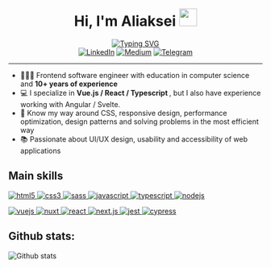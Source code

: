 <div>
  <h1 align="center">Hi, I'm Aliaksei <img src="https://media.giphy.com/media/hvRJCLFzcasrR4ia7z/giphy.gif" width="35"></h1>
  <div align="center">
    <a href="https://git.io/typing-svg"><img src="https://readme-typing-svg.demolab.com?font=Rubik&size=24&pause=1000&color=E02B12&width=435&lines=Staff+Software+Engineer+|+Tech+Lead;Passionate+about+web+development" alt="Typing SVG" /></a>
  </div>
  <div align=center>
      <a href="https://www.linkedin.com/in/aliakseimazheika/"><img src="https://img.shields.io/badge/Linkedin-0077b5?style=flat&logo=linkedin" alt="LinkedIn" /></a>
      <a href="https://medium.com/@aliaks_ei"><img src="https://img.shields.io/badge/Medium-292929?style=flat&logo=medium" alt="Medium" /></a>
      <a href="https://t.me/aliaks_ei"><img src="https://img.shields.io/badge/Telegram-0088cc?style=flat&logo=telegram" alt="Telegram" /></a>
  </div>

  <hr/>

  <div align=left>
    <ul>
        <li> 🧑🏼‍💻 Frontend software engineer with education in computer science and <strong> 10+ years of experience </strong> </li>
        <li> 💻 I specialize in <strong> Vue.js / React / Typescript </strong>, but I also have experience working with Angular / Svelte. 
        <li> 🥇 Know my way around CSS, responsive design, performance optimization, design patterns and solving problems in the most efficient way </li>
        <li> 📚 Passionate about UI/UX design, usability and accessibility of web applications </li>
    </ul>
  </div>

  <div>
    <h2 align="left">Main skills</h2>
    <p align="left">
      <a href="https://www.w3.org/html/" target="_blank"> 
        <img src="https://img.shields.io/badge/html-E34F26.svg?style=for-the-badge&logo=html5&logoColor=white"
          alt="html5"/> 
      </a>
      <a href="https://www.w3schools.com/css/" target="_blank">
        <img src="https://img.shields.io/badge/css-1572B6.svg?style=for-the-badge&logo=css3&logoColor=white"
          alt="css3"/>
      </a>
      <a href="https://sass-lang.com/" target="_blank"> 
        <img src="https://img.shields.io/badge/SASS-hotpink.svg?style=for-the-badge&logo=SASS&logoColor=white"
          alt="sass"/>
      </a>
      <a href="https://developer.mozilla.org/en-US/docs/Web/JavaScript" target="_blank"> 
        <img src="https://img.shields.io/badge/Javascript-F7DF1E.svg?style=for-the-badge&logo=javascript&logoColor=black"
          alt="javascript"/> 
      </a>
      <a href="https://www.typescriptlang.org/" target="_blank"> 
        <img src="https://img.shields.io/badge/typescript-3178C6.svg?style=for-the-badge&logo=typescript&logoColor=white"
          alt="typescript"/>
      </a>
      <a href="https://nodejs.org/en" target="_blank"> 
        <img src="https://img.shields.io/badge/node.js-6DA55F?style=for-the-badge&logo=node.js&logoColor=white"
          alt="nodejs"/>
      </a>
    </p>
    <p align="left">
      <a href="https://vuejs.org/" target="_blank"> 
        <img src="https://img.shields.io/badge/Vue.js-35495E?style=for-the-badge&logo=vuedotjs&logoColor=4FC08D"
          alt="vuejs"/>
      </a>
      <a href="https://nuxt.com/" target="_blank"> 
        <img src="https://img.shields.io/badge/Nuxt-002E3B?style=for-the-badge&logo=nuxtdotjs&logoColor=#00DC82"
          alt="nuxt"/>
      </a>
      <a href="https://react.dev/" target="_blank"> 
        <img src="https://img.shields.io/badge/-ReactJs-61DAFB?logo=react&logoColor=white&style=for-the-badge"
          alt="react"/>
      </a>
      <a href="https://nextjs.org/" target="_blank"> 
        <img src="https://img.shields.io/badge/next-171717.svg?style=for-the-badge&logo=nextdotjs&logoColor=white"
          alt="next.js"/>
      </a>
      <a href="https://jestjs.io/" target="_blank"> 
        <img src="https://img.shields.io/badge/-jest-%23C21325?style=for-the-badge&logo=jest&logoColor=white"
          alt="jest"/>
      </a>
      <a href="https://www.cypress.io/" target="_blank"> 
        <img src="https://img.shields.io/badge/-cypress-%23E5E5E5?style=for-the-badge&logo=cypress&logoColor=058a5e"
          alt="cypress"/>
      </a>
    </p>
  </div>
</div>

<div>
  <h2 align="left">Github stats:</h2>
  <img src="https://github-readme-stats.vercel.app/api/top-langs/?username=aliaks-ei&theme=aura_dark&layout=compact&hide=pug" alt="Github stats" />
</div>
